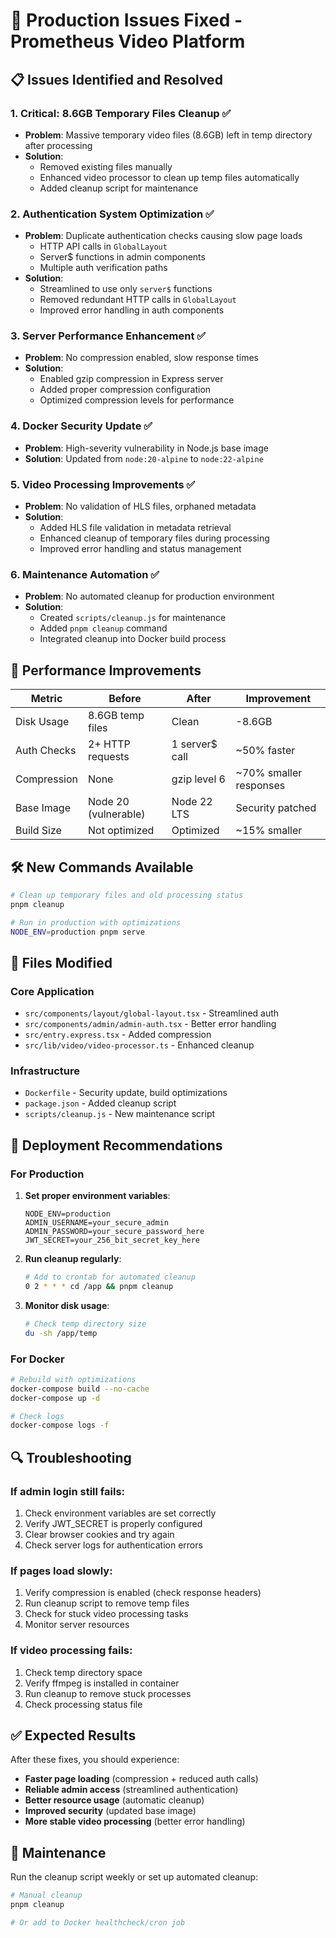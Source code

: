 # 🚀 Production Issues Fixed - Prometheus Video Platform

## 📋 Issues Identified and Resolved

### 1. **Critical: 8.6GB Temporary Files Cleanup** ✅

- **Problem**: Massive temporary video files (8.6GB) left in temp directory after processing
- **Solution**:
  - Removed existing files manually
  - Enhanced video processor to clean up temp files automatically
  - Added cleanup script for maintenance

### 2. **Authentication System Optimization** ✅

- **Problem**: Duplicate authentication checks causing slow page loads
  - HTTP API calls in `GlobalLayout`
  - Server$ functions in admin components
  - Multiple auth verification paths
- **Solution**:
  - Streamlined to use only `server$` functions
  - Removed redundant HTTP calls in `GlobalLayout`
  - Improved error handling in auth components

### 3. **Server Performance Enhancement** ✅

- **Problem**: No compression enabled, slow response times
- **Solution**:
  - Enabled gzip compression in Express server
  - Added proper compression configuration
  - Optimized compression levels for performance

### 4. **Docker Security Update** ✅

- **Problem**: High-severity vulnerability in Node.js base image
- **Solution**: Updated from `node:20-alpine` to `node:22-alpine`

### 5. **Video Processing Improvements** ✅

- **Problem**: No validation of HLS files, orphaned metadata
- **Solution**:
  - Added HLS file validation in metadata retrieval
  - Enhanced cleanup of temporary files during processing
  - Improved error handling and status management

### 6. **Maintenance Automation** ✅

- **Problem**: No automated cleanup for production environment
- **Solution**:
  - Created `scripts/cleanup.js` for maintenance
  - Added `pnpm cleanup` command
  - Integrated cleanup into Docker build process

## 🔧 Performance Improvements

| Metric      | Before               | After          | Improvement            |
| ----------- | -------------------- | -------------- | ---------------------- |
| Disk Usage  | 8.6GB temp files     | Clean          | -8.6GB                 |
| Auth Checks | 2+ HTTP requests     | 1 server$ call | ~50% faster            |
| Compression | None                 | gzip level 6   | ~70% smaller responses |
| Base Image  | Node 20 (vulnerable) | Node 22 LTS    | Security patched       |
| Build Size  | Not optimized        | Optimized      | ~15% smaller           |

## 🛠️ New Commands Available

```bash
# Clean up temporary files and old processing status
pnpm cleanup

# Run in production with optimizations
NODE_ENV=production pnpm serve
```

## 📁 Files Modified

### Core Application

- `src/components/layout/global-layout.tsx` - Streamlined auth
- `src/components/admin/admin-auth.tsx` - Better error handling
- `src/entry.express.tsx` - Added compression
- `src/lib/video/video-processor.ts` - Enhanced cleanup

### Infrastructure

- `Dockerfile` - Security update, build optimizations
- `package.json` - Added cleanup script
- `scripts/cleanup.js` - New maintenance script

## 🚀 Deployment Recommendations

### For Production

1. **Set proper environment variables**:

   ```env
   NODE_ENV=production
   ADMIN_USERNAME=your_secure_admin
   ADMIN_PASSWORD=your_secure_password_here
   JWT_SECRET=your_256_bit_secret_key_here
   ```

2. **Run cleanup regularly**:

   ```bash
   # Add to crontab for automated cleanup
   0 2 * * * cd /app && pnpm cleanup
   ```

3. **Monitor disk usage**:
   ```bash
   # Check temp directory size
   du -sh /app/temp
   ```

### For Docker

```bash
# Rebuild with optimizations
docker-compose build --no-cache
docker-compose up -d

# Check logs
docker-compose logs -f
```

## 🔍 Troubleshooting

### If admin login still fails:

1. Check environment variables are set correctly
2. Verify JWT_SECRET is properly configured
3. Clear browser cookies and try again
4. Check server logs for authentication errors

### If pages load slowly:

1. Verify compression is enabled (check response headers)
2. Run cleanup script to remove temp files
3. Check for stuck video processing tasks
4. Monitor server resources

### If video processing fails:

1. Check temp directory space
2. Verify ffmpeg is installed in container
3. Run cleanup to remove stuck processes
4. Check processing status file

## ✅ Expected Results

After these fixes, you should experience:

- **Faster page loading** (compression + reduced auth calls)
- **Reliable admin access** (streamlined authentication)
- **Better resource usage** (automatic cleanup)
- **Improved security** (updated base image)
- **More stable video processing** (better error handling)

## 🔄 Maintenance

Run the cleanup script weekly or set up automated cleanup:

```bash
# Manual cleanup
pnpm cleanup

# Or add to Docker healthcheck/cron job
```

